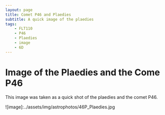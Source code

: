 ```yaml
---
layout: page
title: Comet P46 and Plaedies
subtitle: A quick image of the plaedies
tags: 
    - FLT110
    - P46
    - Plaedies
    - image
    - 6D
---
```


# Image of the Plaedies and the Come P46

This image was taken as a quick shot of the plaedies and the comet P46.

![image]:../assets/img/astrophotos/46P_Plaedies.jpg
